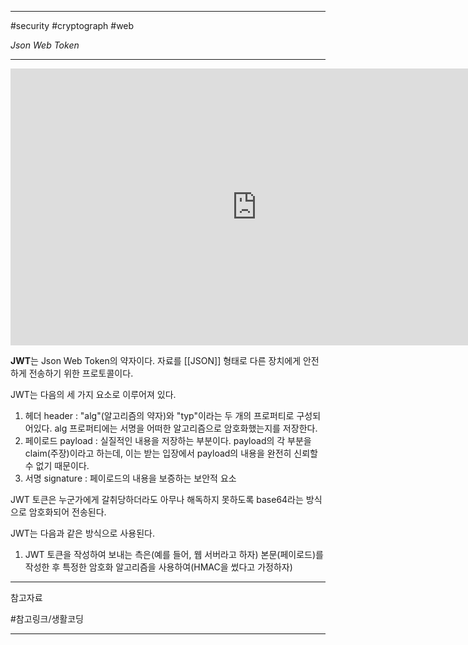 
---

#security #cryptograph #web

_Json Web Token_

---

<iframe width="787" height="443" src="https://www.youtube.com/embed/36lpDzQzVXs" title="JWT" frameborder="0" allow="accelerometer; autoplay; clipboard-write; encrypted-media; gyroscope; picture-in-picture; web-share" referrerpolicy="strict-origin-when-cross-origin" allowfullscreen></iframe>

**JWT**는 Json Web Token의 약자이다. 자료를 [[JSON]] 형태로 다른 장치에게 안전하게 전송하기 위한 프로토콜이다.

JWT는 다음의 세 가지 요소로 이루어져 있다.

1. 헤더 header : "alg"(알고리즘의 약자)와 "typ"이라는 두 개의 프로퍼티로 구성되어있다. alg 프로퍼티에는 서명을 어떠한 알고리즘으로 암호화했는지를 저장한다.
2. 페이로드 payload : 실질적인 내용을 저장하는 부분이다. payload의 각 부분을 claim(주장)이라고 하는데, 이는 받는 입장에서 payload의 내용을 완전히 신뢰할 수 없기 때문이다.
3. 서명 signature : 페이로드의 내용을 보증하는 보안적 요소

JWT 토큰은 누군가에게 갈취당하더라도 아무나 해독하지 못하도록 base64라는 방식으로 암호화되어 전송된다.

JWT는 다음과 같은 방식으로 사용된다.

1. JWT 토큰을 작성하여 보내는 측은(예를 들어, 웹 서버라고 하자) 본문(페이로드)를 작성한 후 특정한 암호화 알고리즘을 사용하여(HMAC을 썼다고 가정하자)

---

참고자료

#참고링크/생활코딩 

---